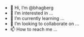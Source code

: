 - 👋 Hi, I’m @bhagberg
- 👀 I’m interested in ...
- 🌱 I’m currently learning ...
- 💞️ I’m looking to collaborate on ...
- 📫 How to reach me ...

<!---
bhagberg/bhagberg is a ✨ special ✨ repository because its `README.md` (this file) appears on your GitHub profile.
You can click the Preview link to take a look at your changes.
--->
